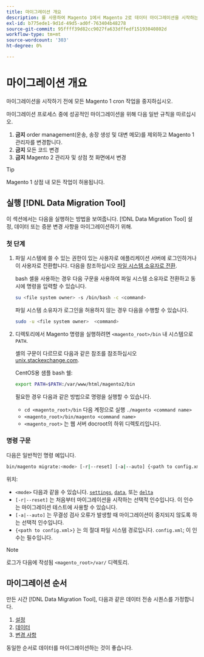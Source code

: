 ```yaml
---
title: 마이그레이션 개요
description: 를 사용하여 Magento 1에서 Magento 2로 데이터 마이그레이션을 시작하는 방법에 대해 알아봅니다. [!DNL Data Migration Tool].
exl-id: b775ede1-9d1d-49d5-ad0f-763404b48278
source-git-commit: 95ffff39d82cc9027fa633dffedf15193040802d
workflow-type: tm+mt
source-wordcount: '303'
ht-degree: 0%

---
```


# 마이그레이션 개요

마이그레이션을 시작하기 전에 모든 Magento 1 cron 작업을 중지하십시오.

마이그레이션 프로세스 중에 성공적인 마이그레이션을 위해 다음 일반 규칙을 따르십시오.

1. **금지** order management(운송, 송장 생성 및 대변 메모)를 제외하고 Magento 1 관리자를 변경합니다.
1. **금지** 모든 코드 변경
1. **금지** Magento 2 관리자 및 상점 첫 화면에서 변경

>[!TIP]
>
>Magento 1 상점 내 모든 작업이 허용됩니다.

## 실행 [!DNL Data Migration Tool]

이 섹션에서는 다음을 실행하는 방법을 보여줍니다. [!DNL Data Migration Tool] 설정, 데이터 또는 증분 변경 사항을 마이그레이션하기 위해.

### 첫 단계

1. 파일 시스템에 쓸 수 있는 권한이 있는 사용자로 애플리케이션 서버에 로그인하거나 이 사용자로 전환합니다. 다음을 참조하십시오 [파일 시스템 소유자로 전환](../../../installation/prerequisites/file-system/overview.md).

   bash 셸을 사용하는 경우 다음 구문을 사용하여 파일 시스템 소유자로 전환하고 동시에 명령을 입력할 수 있습니다.

   ```bash
   su <file system owner> -s /bin/bash -c <command>
   ```

   파일 시스템 소유자가 로그인을 허용하지 않는 경우 다음을 수행할 수 있습니다.

   ```bash
   sudo -u <file system owner>  <command>
   ```

1. 디렉토리에서 Magento 명령을 실행하려면 `<magento_root>/bin` 내 시스템으로 `PATH`.

   셸의 구문이 다르므로 다음과 같은 참조를 참조하십시오 [unix.stackexchange.com](https://unix.stackexchange.com/questions/117467/how-to-permanently-set-environmental-variables).

   CentOS용 샘플 bash 쉘:

   ```bash
   export PATH=$PATH:/var/www/html/magento2/bin
   ```

   필요한 경우 다음과 같은 방법으로 명령을 실행할 수 있습니다.

   - `cd <magento_root>/bin` 다음 계정으로 실행 `./magento <command name>`
   - `<magento_root>/bin/magento <command name>`
   - `<magento_root>` 는 웹 서버 docroot의 하위 디렉토리입니다.

### 명령 구문

다음은 일반적인 명령 예입니다.

```bash
bin/magento migrate:<mode> [-r|--reset] [-a|--auto] {<path to config.xml>}
```

위치:

- `<mode>` 다음과 같을 수 있습니다. [`settings`](settings.md), [`data`](data.md), 또는 [`delta`](delta.md)
- `[-r|--reset]` 는 처음부터 마이그레이션을 시작하는 선택적 인수입니다. 이 인수는 마이그레이션 테스트에 사용할 수 있습니다.
- `[-a|--auto]` 는 무결성 검사 오류가 발생할 때 마이그레이션이 중지되지 않도록 하는 선택적 인수입니다.
- `{<path to config.xml>}` 는 의 절대 파일 시스템 경로입니다. `config.xml`; 이 인수는 필수입니다.

>[!NOTE]
>
>로그가 다음에 작성됨 `<magento_root>/var/` 디렉토리.


## 마이그레이션 순서

만든 시간 [!DNL Data Migration Tool], 다음과 같은 데이터 전송 시퀀스를 가정합니다.

1. [설정](settings.md)
1. [데이터](data.md)
1. [변경 사항](delta.md)

동일한 순서로 데이터를 마이그레이션하는 것이 좋습니다.
